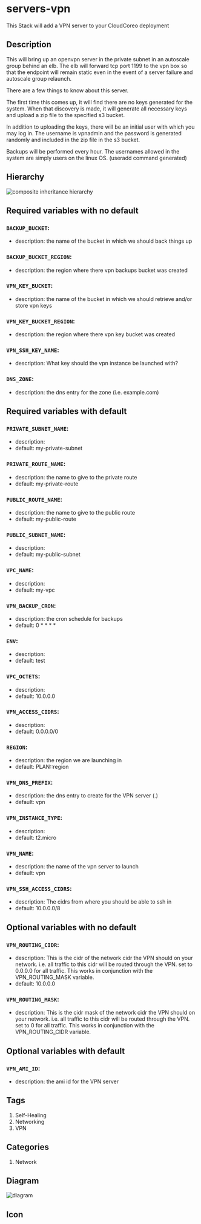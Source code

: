 servers-vpn
======================================================================
This Stack will add a VPN server to your CloudCoreo deployment

## Description

This will bring up an openvpn server in the private subnet in an autoscale group behind an elb. The elb will forward tcp port 1199 to the vpn box so that the endpoint will remain static even in the event of a server failure and autoscale group relaunch.

There are a few things to know about this server.

The first time this comes up, it will find there are no keys generated for the system. When that discovery is made, it will generate all necessary keys and upload a zip file to the specified s3 bucket.

In addition to uploading the keys, there will be an initial user with which you may log in. The username is vpnadmin and the password is generated randomly and included in the zip file in the s3 bucket.

Backups will be performed every hour. The usernames allowed in the system are simply users on the linux OS. (useradd command generated)



## Hierarchy
![composite inheritance hierarchy](https://raw.githubusercontent.com/CloudCoreo/servers-vpn/master/images/hierarchy.png "composite inheritance hierarchy")



## Required variables with no default

### `BACKUP_BUCKET`:
  * description: the name of the bucket in which we should back things up

### `BACKUP_BUCKET_REGION`:
  * description: the region where there vpn backups bucket was created

### `VPN_KEY_BUCKET`:
  * description: the name of the bucket in which we should retrieve and/or store vpn keys

### `VPN_KEY_BUCKET_REGION`:
  * description: the region where there vpn key bucket was created

### `VPN_SSH_KEY_NAME`:
  * description: What key should the vpn instance be launched with?

### `DNS_ZONE`:
  * description: the dns entry for the zone (i.e. example.com)


## Required variables with default

### `PRIVATE_SUBNET_NAME`:
  * description: 
  * default: my-private-subnet


### `PRIVATE_ROUTE_NAME`:
  * description: the name to give to the private route
  * default: my-private-route


### `PUBLIC_ROUTE_NAME`:
  * description: the name to give to the public route
  * default: my-public-route


### `PUBLIC_SUBNET_NAME`:
  * description: 
  * default: my-public-subnet


### `VPC_NAME`:
  * description: 
  * default: my-vpc


### `VPN_BACKUP_CRON`:
  * description: the cron schedule for backups
  * default: 0 * * * *

### `ENV`:
  * description: 
  * default: test


### `VPC_OCTETS`:
  * description: 
  * default: 10.0.0.0


### `VPN_ACCESS_CIDRS`:
  * description: 
  * default: 0.0.0.0/0

### `REGION`:
  * description: the region we are launching in
  * default: PLAN::region

### `VPN_DNS_PREFIX`:
  * description: the dns entry to create for the VPN server (<prefix>.<zone>)
  * default: vpn


### `VPN_INSTANCE_TYPE`:
  * description: 
  * default: t2.micro


### `VPN_NAME`:
  * description: the name of the vpn server to launch
  * default: vpn


### `VPN_SSH_ACCESS_CIDRS`:
  * description: The cidrs from where you should be able to ssh in
  * default: 10.0.0.0/8


## Optional variables with no default

### `VPN_ROUTING_CIDR`:
  * description: This is the cidr of the network cidr the VPN should on your network. i.e. all traffic to this cidr will be routed through the VPN. set to 0.0.0.0 for all traffic. This works in conjunction with the VPN_ROUTING_MASK variable.
  * default: 10.0.0.0


### `VPN_ROUTING_MASK`:
  * description: This is the cidr mask of the network cidr the VPN should on your network. i.e. all traffic to this cidr will be routed through the VPN. set to 0 for all traffic. This works in conjunction with the VPN_ROUTING_CIDR variable.


## Optional variables with default

### `VPN_AMI_ID`:
  * description: the ami id for the VPN server

## Tags
1. Self-Healing
1. Networking
1. VPN


## Categories
1. Network



## Diagram
![diagram](https://raw.githubusercontent.com/CloudCoreo/servers-vpn/master/images/diagram.png "diagram")


## Icon


